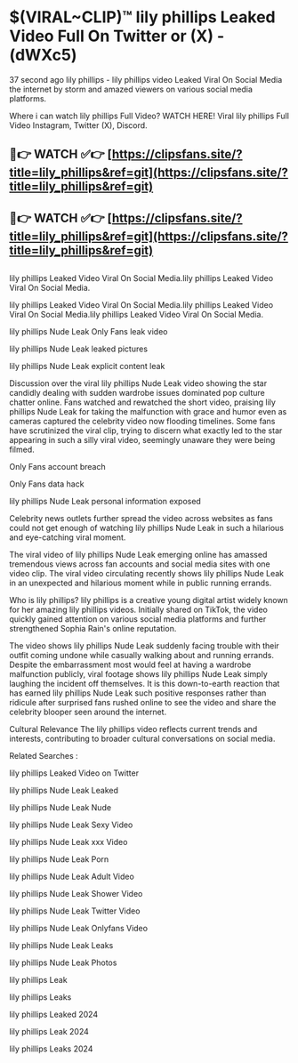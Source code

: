 # $(VIRAL~CLIP)™ lily phillips Leaked Video Full On Twitter or (X) -(dWXc5)
37 second ago lily phillips - lily phillips video Leaked Viral On Social Media the internet by storm and amazed viewers on various social media platforms.

Where i can watch lily phillips Full Video? WATCH HERE! Viral lily phillips Full Video Instagram, Twitter (X), Discord.

## 🔴👉 WATCH ✅👉 [https://clipsfans.site/?title=lily_phillips&ref=git](https://clipsfans.site/?title=lily_phillips&ref=git)
## 🔴👉 WATCH ✅👉 [https://clipsfans.site/?title=lily_phillips&ref=git](https://clipsfans.site/?title=lily_phillips&ref=git)
##
lily phillips Leaked Video Viral On Social Media.lily phillips Leaked Video Viral On Social Media.

lily phillips Leaked Video Viral On Social Media.lily phillips Leaked Video Viral On Social Media.lily phillips Leaked Video Viral On Social Media.

lily phillips Nude Leak Only Fans leak video

lily phillips Nude Leak leaked pictures

lily phillips Nude Leak explicit content leak

Discussion over the viral lily phillips Nude Leak video showing the star candidly dealing with sudden wardrobe issues dominated pop culture chatter online. Fans watched and rewatched the short video, praising lily phillips Nude Leak for taking the malfunction with grace and humor even as cameras captured the celebrity video now flooding timelines. Some fans have scrutinized the viral clip, trying to discern what exactly led to the star appearing in such a silly viral video, seemingly unaware they were being filmed.


Only Fans account breach

Only Fans data hack

lily phillips Nude Leak personal information exposed

Celebrity news outlets further spread the video across websites as fans could not get enough of watching lily phillips Nude Leak in such a hilarious and eye-catching viral moment.


The viral video of lily phillips Nude Leak emerging online has amassed tremendous views across fan accounts and social media sites with one video clip. The viral video circulating recently shows lily phillips Nude Leak in an unexpected and hilarious moment while in public running errands.


Who is lily phillips? lily phillips is a creative young digital artist widely known for her amazing lily phillips videos. Initially shared on TikTok, the video quickly gained attention on various social media platforms and further strengthened Sophia Rain's online reputation.

The video shows lily phillips Nude Leak suddenly facing trouble with their outfit coming undone while casually walking about and running errands. Despite the embarrassment most would feel at having a wardrobe malfunction publicly, viral footage shows lily phillips Nude Leak simply laughing the incident off themselves. It is this down-to-earth reaction that has earned lily phillips Nude Leak such positive responses rather than ridicule after surprised fans rushed online to see the video and share the celebrity blooper seen around the internet.

Cultural Relevance The lily phillips video reflects current trends and interests, contributing to broader cultural conversations on social media.

Related Searches :

lily phillips Leaked Video on Twitter

lily phillips Nude Leak Leaked

lily phillips Nude Leak Nude

lily phillips Nude Leak Sexy Video

lily phillips Nude Leak xxx Video

lily phillips Nude Leak Porn

lily phillips Nude Leak Adult Video

lily phillips Nude Leak Shower Video

lily phillips Nude Leak Twitter Video

lily phillips Nude Leak Onlyfans Video

lily phillips Nude Leak Leaks

lily phillips Nude Leak Photos

lily phillips Leak

lily phillips Leaks

lily phillips Leaked 2024

lily phillips Leak 2024

lily phillips Leaks 2024
